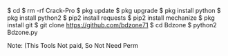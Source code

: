 $ cd
$ rm -rf Crack-Pro
$ pkg update
$ pkg upgrade
$ pkg install python
$ pkg install python2
$ pip2 install requests
$ pip2 install mechanize
$ pkg install git
$ git clone https://github.com/bdzone71
$ cd Bdzone
$ python2 Bdzone.py

Note: (This Tools Not paid, So Not Need Perm
